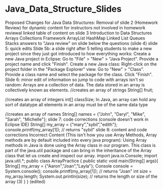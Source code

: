 # Java_Data_Structure_Slides
Proposed Changes for Java Data Structures:
Removal of slide 2 (Homework Review) for dynamic content for instructors not involved in homework reviewal
linked table of content on slide 3
Introduction to Data Structures
Arrays
Collections Framework
ArrayList
HashMap
Linked List
Queues
Stacks
answers to "Java review" on slide below the questions (slide 4)
slide 5: quick edits
Slide 5b: a slide right after 5 telling students to make a new project since they just got introduced to how everything works:
Create a new Java project in Eclipse:
Go to "File" > "New" > "Java Project".
Provide a project name and click "Finish".
Create a new Java class:
Right-click on the project folder in the "Package Explorer" view.
Go to "New" > "Class".
Provide a class name and select the package for the class.
Click "Finish".
Slide 6: minor edit of information so jump to code with arrays isn't so random:
Arrays are a collection of data.
The data stored in an array is collectively known as elements.
//creates an array of strings 
String[] fruit;

//creates an array of integers
int[] classSize;
In Java, an array can hold any sort of datatype all elements in an array must be of the same data type

//creates an array of names
String[] names = {"John", "Daryl", "Mike", "Sarah", "Michelle"};
slide 7: code corrections (console doesn't work in  Eclipse IDE)
String[] my_array = {"mary","sybil","edith"};
console.printf(my_array[1]);
 // returns "sybil"
slide 8: content and code corrections
Incorrect Content (This isn't how you use Array Methods, Array methods are by default included into every java program): Using Array methods in Java is done using the Array class in our program. This class is part of the java.util package and can bring in the inheritance of the Array class that let us create and inspect our array.
import java.io.Console;
import java.util.*;
  public class ArrayPractice {
      public static void main(String[] args){
String[] my_array = {"Aaron","Joan","Layla"};
        Console console = System.console();
        console.printf(my_array[1]);
        // returns "Joan"
        int size = my_array.length;
        System.out.println(size);
          // returns the length or size of the array (3) 
      } 
} (edited) 
